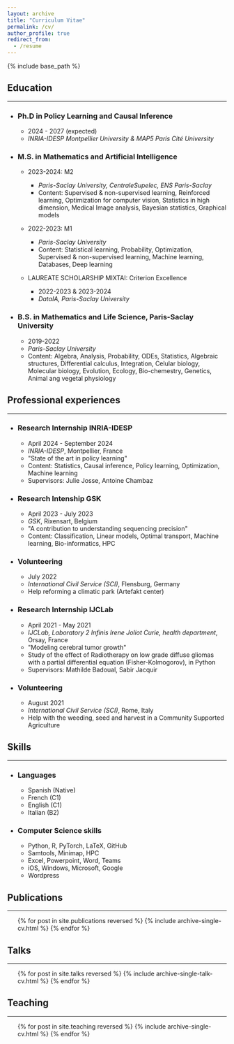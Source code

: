 ```yaml
---
layout: archive
title: "Curriculum Vitae"
permalink: /cv/
author_profile: true
redirect_from:
  - /resume
---
```


{% include base_path %}

## Education

---

* ### Ph.D in Policy Learning and Causal Inference
  * 2024 - 2027 (expected)
  * *INRIA-IDESP Montpellier University & MAP5 Paris Cité University*

* ### M.S. in Mathematics and Artificial Intelligence
  * 2023-2024: M2 
    * *Paris-Saclay University, CentraleSupelec, ENS Paris-Saclay*
    * Content: Supervised & non-supervised learning, Reinforced learning, Optimization for computer vision, Statistics in high dimension, Medical Image analysis, Bayesian statistics, Graphical models
  * 2022-2023: M1
    * *Paris-Saclay University*
    * Content: Statistical learning, Probability, Optimization, Supervised & non-supervised learning, Machine learning, Databases, Deep learning

  * LAUREATE SCHOLARSHIP MIXTAI: Criterion Excellence 
    * 2022-2023 & 2023-2024
    * *DataIA, Paris-Saclay University*

* ### B.S. in Mathematics and Life Science, Paris-Saclay University
  * 2019-2022
  * *Paris-Saclay University*
  * Content: Algebra, Analysis, Probability, ODEs, Statistics, Algebraic structures, Differential calculus, Integration, Celular biology, Molecular biology, Evolution, Ecology, Bio-chemestry, Genetics, Animal ang vegetal physiology


## Professional experiences

---

* ### Research Internship INRIA-IDESP
  * April 2024 - September 2024
  * *INRIA-IDESP*, Montpellier, France
  * "State of the art in policy learning"
  * Content: Statistics, Causal inference, Policy learning, Optimization, Machine learning
  * Supervisors: Julie Josse, Antoine Chambaz

* ### Research Intenship GSK
  * April 2023 - July 2023 
  * *GSK*, Rixensart, Belgium
  * "A contribution to understanding sequencing precision"
  * Content: Classification, Linear models, Optimal transport, Machine learning, Bio-informatics, HPC

* ### Volunteering
  * July 2022
  * *International Civil Service (SCI)*, Flensburg, Germany
  * Help reforming a climatic park (Artefakt center)

* ### Research Internship IJCLab
  * April 2021 - May 2021
  * *IJCLab, Laboratory 2 Infinis Irene Joliot Curie, health department*, Orsay, France
  * "Modeling cerebral tumor growth"
  * Study of the effect of Radiotherapy on low grade diffuse gliomas with a partial differential equation (Fisher-Kolmogorov), in Python
  * Supervisors: Mathilde Badoual, Sabir Jacquir

* ### Volunteering
  * August 2021
  * *International Civil Service (SCI)*, Rome, Italy
  * Help with the weeding, seed and harvest in a Community Supported Agriculture
  
## Skills

---

* ### Languages
  * Spanish (Native)
  * French (C1)
  * English (C1)
  * Italian (B2)

* ### Computer Science skills
  * Python, R, PyTorch, LaTeX, GitHub
  * Samtools, Minimap, HPC
  * Excel, Powerpoint, Word, Teams
  * iOS, Windows, Microsoft, Google
  * Wordpress

## Publications

---

<ul>{% for post in site.publications reversed %}
    {% include archive-single-cv.html %}
  {% endfor %}</ul>
  
## Talks

--- 

  <ul>{% for post in site.talks reversed %}
    {% include archive-single-talk-cv.html  %}
  {% endfor %}</ul>
  
## Teaching

--- 

  <ul>{% for post in site.teaching reversed %}
    {% include archive-single-cv.html %}
  {% endfor %}</ul>